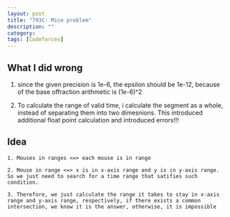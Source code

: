 ```yaml
---
layout: post
title: "793C: Mice problem"
description: ""
category: 
tags: [Codeforces]
---
```


What I did wrong
-----------------
1. since the given precision is 1e-6, the epsilon should be 1e-12, because of the base offraction arithmetic is (1e-6)^2

2. To calculate the range of valid time, i calculate the segment as a whole, instead of separating them into two dimesnions. This introduced additional float point calculation and introduced errors!!!

Idea
----------
```
1. Mouses in ranges <=> each mouse is in range

2. Mouse in range <=> x is in x-axis range and y is in y-axis range. So we just need to search for a time range that satifies such condition.

3. Therefore, we just calculate the range it takes to stay in x-axis range and y-axis range, respectively, if there exists a common intersection, we know it is the answer, otherwise, it is impossible
```
